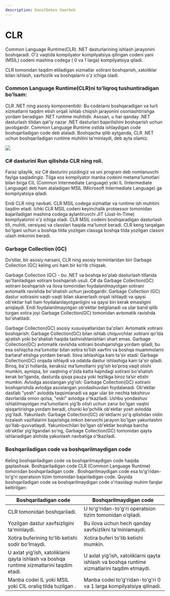 ```yaml
---
description: Kanalbekov Umarbek
---
```


# CLR

Common Language Runtime(CLR) .NET dasturlarining ishlash jarayonini  boshqaradi. O'z vaqtida kompilyator kompilyatsiya qilingan codeni yani (MSIL) codeni mashina codega ( 0 va 1 larga)  kompilyatsiya qiladi. 

CLR tomonidan taqdim etiladigan xizmatlar xotirani boshqarish, xatoliklar bilan ishlash, xavfsizlik va boshqalarni o'z ichiga oladi.


### Common Language Runtime(CLR)ni to’liqroq tushuntiradigan bo’lsam:
CLR .NET ning asosiy komponentidir. Bu codelarni boshqaradigan va turli xizmatlarni taqdim etish orqali ishlab chiqish jarayonini osonlashtirishga yordam beradigan .NET runtime muhitidir. Asosan, u har qanday .NET dasturlash tilidan qat'iy nazar .NET dasturlari bajarilishini boshqarish uchun javobgardir. Common Language Runtime ostida ishlaydigan code boshqariladigan code deb ataladi. Boshqacha qilib aytganda, CLR .NET uchun boshqariladigan runtime muhitini ta'minlaydi, deb ayta olamiz.

![](https://user-images.githubusercontent.com/91861166/223932932-6b84b63b-51d9-43a9-be46-db35b6e46da1.png)

### C# dasturini Run qilishda CLR ning roli.
Faraz qilaylik, siz C# dasturini yozdingiz va uni program deb nomlanuvchi faylga saqladingiz.
Tilga xos kompilyator manba codeini metama'lumotlari bilan birga CIL (Common Intermediate Language) yoki IL (Intermediate Language) deb ham ataladigan MSIL (Microsoft Intermediate Language) ga kompilyatsiya qiladi. 

Endi CLR ning navbati. CLR MSIL codega xizmatlar va runtime ish muhitini taqdim etadi. Ichki CLR MSIL codeni keyinchalik protsessor tomonidan bajariladigan mashina codega aylantiruvchi JIT (Just-In-Time) kompilyatorini o'z ichiga oladi. CLR MSIL codeini boshqaradigan dasturlash tili, muhiti, versiyasi va classlari haqida ma'lumot beradi. CLR keng tarqalgan bo'lgani uchun u boshqa tilda yozilgan classga boshqa tilda yozilgan classni ulash imkonini beradi.

### Garbage Collection (GC)
Do’stlar, bir asosiy narsani, CLR ning asosiy terminlaridan biri Garbage Collection (GC) keling uni ham bir ko’rib chiqsak.

Garbage Collection (GC) - bu .NET va boshqa ko'plab dasturlash tillarida qo'llaniladigan xotirani boshqarish usuli. C# da Garbage Collection(GC)  xotirani boshqarish va ilova tomonidan foydalanilmayotgan xotirani avtomatik ravishda bo'shatish uchun javobgardir.
Garbage Collection (GC) dastur xotirasini vaqti-vaqti bilan skanerlash orqali ishlaydi va qaysi ob'ektlar hali ham foydalanilayotganligini va qaysi biri kerak emasligini aniqlaydi. Endi foydalanilmayotgan ob'ektlar belgilanadi va ular band qilib turgan xotira joyi Garbage Collection(GC) tomonidan avtomatik ravishda bo'shatiladi.

Garbage Collection(GC) asosiy xususiyatlaridan ba'zilari:
Avtomatik xotirani boshqarish: Garbage Collection(GC) bilan ishlab chiquvchilar xotirani qo'lda ajratish yoki bo'shatish haqida tashvishlanishlari shart emas. Garbage Collection(GC) avtomatik ravishda xotirani boshqarishga yordam qiladi, bu esa oshiqcha ma’lumotlar bilan  xotira to’lish xavfini va boshqa muammolarni bartaraf etishga yordam beradi.
Ilova ishlashiga kam ta'sir etadi: Garbage Collection(GC) orqada ishlaydi va odatda dastur ishlashiga kam ta'sir qiladi. Biroq, ba'zi hollarda, keraksiz ma’lumotlarni yig’ish ko’proq vaqit olishi mumkin, ayniqsa, bir vaqtning o'zida katta hajmdagi xotirani bo'shatish kerak bo'lganda, dasturda qisqa pauza yoki tezlikga biroz ta’sir etishi mumkin.
Avlodga asoslangan yig'ish: Garbage Collection(GC) xotirani boshqarishda avlodga asoslangan yondashuvdan foydalanadi. Ob'ektlar dastlab "yosh" avlodda taqsimlanadi va agar ular bir nechta tekshiruv  davrlarida omon qolsa, "eski" avlodga o'tkaziladi. Ushbu yondashuv ishlatilmayotgan ma’lumotlarni yig’ib olish uchun zarur bo'lgan vaqtni qisqartirishga yordam beradi, chunki ko'pchilik ob'ektlar yosh avlodda yig'iladi.
Yakunlash: Garbage Collection(GC) ob'ektlarni yo'q qilishdan oldin tozalash vazifalarini bajarishga imkon beruvchi jarayon bo'lgan yakunlashni qo'llab-quvvatlaydi. Yakunlovchilari bo'lgan ob'ektlar boshqa barcha ob'ektlar yig'ilgandan so'ng, Garbage Collection(GC) tomonidan qayta ishlanadigan alohida yakunlash navbatiga o'tkaziladi.


### Boshqariladigan code va boshqarilmaydigan code
Keling boshqariladigan code va boshqarilmaydigan code haqida gaplashsak.
Boshqariladigan code  CLR (Common Language Runtime) tomonidan boshqariladigan code . Boshqarilmaydigan code esa to'g'ridan-to'g'ri operatsion tizim tomonidan bajariladigan code. Quyida boshqariladigan code va boshqarilmaydigan code o'rtasidagi muhim farqlar keltirilgan:


Boshqariladigan code |	Boshqarilmaydigan code
---------------------|------------------------
CLR tomonidan boshqariladi.	| U to'g'ridan-to'g'ri operatsion tizim tomonidan o’qiladi.
Yozilgan dastur xavfsizligini ta'minlaydi.	| Bu ilova uchun hech qanday xavfsizlikni ta'minlamaydi.
Xotira buferining to'lib ketishi sodir bo'lmaydi.	| Xotira buferi to'lib ketishi mumkin.
U axlat yig'ish, xatoliklarni qayta ishlash va boshqa runtime xizmatlarini taqdim etadi.	| U axlat yig'ish, xatoliklarni qayta ishlash va boshqa runtime xizmatlarini taqdim etmaydi.
Manba codei IL yoki MSIL yoki CIL oraliq tilda tuzilgan . | 	Manba codei to'g'ridan-to'g'ri 0 va 1 larga kompilyatsiya qilinadi.



